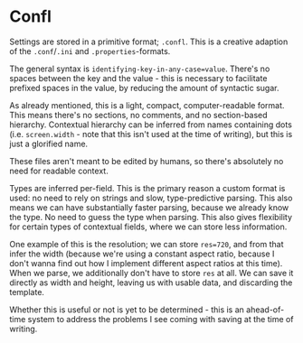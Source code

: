 # Confl

Settings are stored in a primitive format; `.confl`. This is a creative adaption of the `.conf`/`.ini` and `.properties`-formats.

The general syntax is `identifying-key-in-any-case=value`. There's no spaces between the key and the value - this is necessary to facilitate prefixed spaces in the value, by reducing the amount of syntactic sugar.

As already mentioned, this is a light, compact, computer-readable format. This means there's no sections, no comments, and no section-based hierarchy. Contextual hierarchy can be inferred from names containing dots (i.e. `screen.width` - note that this isn't used at the time of writing), but this is just a glorified name.

These files aren't meant to be edited by humans, so there's absolutely no need for readable context.

Types are inferred per-field. This is the primary reason a custom format is used: no need to rely on strings and slow, type-predictive parsing. This also means we can have substantially faster parsing, because we already know the type. No need to guess the type when parsing. This also gives flexibility for certain types of contextual fields, where we can store less information.

One example of this is the resolution; we can store `res=720`, and from that infer the width (because we're using a constant aspect ratio, because I don't wanna find out how I implement different aspect ratios at this time). When we parse, we additionally don't have to store `res` at all. We can save it directly as width and height, leaving us with usable data, and discarding the template.

Whether this is useful or not is yet to be determined - this is an ahead-of-time system to address the problems I see coming with saving at the time of writing.
